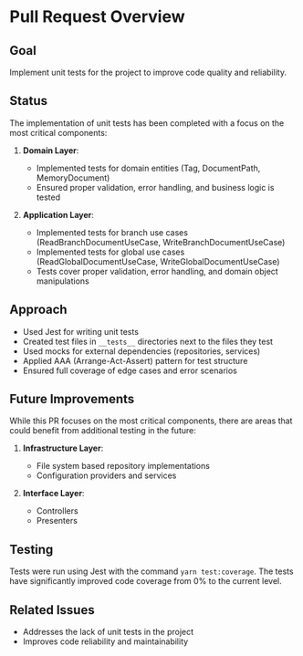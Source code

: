 # Pull Request Overview

## Goal
Implement unit tests for the project to improve code quality and reliability.

## Status
The implementation of unit tests has been completed with a focus on the most critical components:

1. **Domain Layer**:
   - Implemented tests for domain entities (Tag, DocumentPath, MemoryDocument)
   - Ensured proper validation, error handling, and business logic is tested

2. **Application Layer**:
   - Implemented tests for branch use cases (ReadBranchDocumentUseCase, WriteBranchDocumentUseCase)
   - Implemented tests for global use cases (ReadGlobalDocumentUseCase, WriteGlobalDocumentUseCase)
   - Tests cover proper validation, error handling, and domain object manipulations

## Approach
- Used Jest for writing unit tests
- Created test files in `__tests__` directories next to the files they test
- Used mocks for external dependencies (repositories, services)
- Applied AAA (Arrange-Act-Assert) pattern for test structure
- Ensured full coverage of edge cases and error scenarios

## Future Improvements
While this PR focuses on the most critical components, there are areas that could benefit from additional testing in the future:

1. **Infrastructure Layer**:
   - File system based repository implementations
   - Configuration providers and services

2. **Interface Layer**:
   - Controllers
   - Presenters

## Testing
Tests were run using Jest with the command `yarn test:coverage`. The tests have significantly improved code coverage from 0% to the current level.

## Related Issues
- Addresses the lack of unit tests in the project
- Improves code reliability and maintainability

